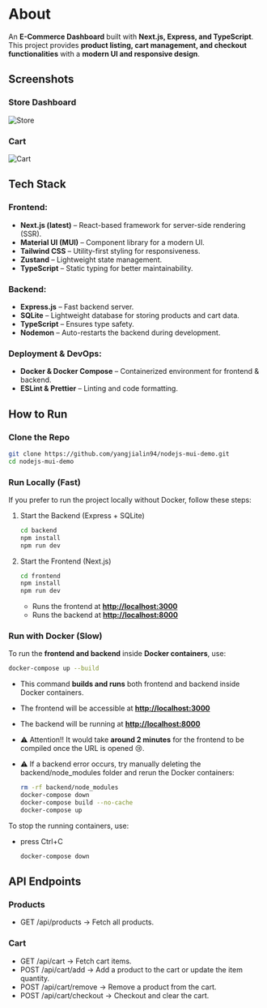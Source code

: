 # About

An **E-Commerce Dashboard** built with **Next.js, Express, and TypeScript**.  
This project provides **product listing, cart management, and checkout functionalities** with a **modern UI and responsive design**.

## Screenshots

### Store Dashboard

![Store](https://github.com/user-attachments/assets/cb86a6cc-1387-4c40-b048-f81352d73eb5)

### Cart

![Cart](https://github.com/user-attachments/assets/fd046ee3-09d5-4641-a618-be3075e0d814)

## Tech Stack

### **Frontend:**

- **Next.js (latest)** – React-based framework for server-side rendering (SSR).
- **Material UI (MUI)** – Component library for a modern UI.
- **Tailwind CSS** – Utility-first styling for responsiveness.
- **Zustand** – Lightweight state management.
- **TypeScript** – Static typing for better maintainability.

### **Backend:**

- **Express.js** – Fast backend server.
- **SQLite** – Lightweight database for storing products and cart data.
- **TypeScript** – Ensures type safety.
- **Nodemon** – Auto-restarts the backend during development.

### **Deployment & DevOps:**

- **Docker & Docker Compose** – Containerized environment for frontend & backend.
- **ESLint & Prettier** – Linting and code formatting.

## How to Run

### Clone the Repo

```sh
git clone https://github.com/yangjialin94/nodejs-mui-demo.git
cd nodejs-mui-demo
```

### Run Locally (Fast)

If you prefer to run the project locally without Docker, follow these steps:

1. Start the Backend (Express + SQLite)

    ```sh
    cd backend
    npm install
    npm run dev
    ```

2. Start the Frontend (Next.js)

    ```sh
    cd frontend
    npm install
    npm run dev
    ```

    - Runs the frontend at **<http://localhost:3000>**
    - Runs the backend at **<http://localhost:8000>**

### Run with Docker (Slow)

To run the **frontend and backend** inside **Docker containers**, use:

```sh
docker-compose up --build
```

- This command **builds and runs** both frontend and backend inside Docker containers.
- The frontend will be accessible at **<http://localhost:3000>**
- The backend will be running at **<http://localhost:8000>**
- ⚠ Attention!! It would take **around 2 minutes** for the frontend to be compiled once the URL is opened 😢.
- ⚠ If a backend error occurs, try manually deleting the backend/node_modules folder and rerun the Docker containers:

  ```sh
  rm -rf backend/node_modules
  docker-compose down
  docker-compose build --no-cache
  docker-compose up
  ```

To stop the running containers, use:

- press Ctrl+C

  ```sh
  docker-compose down
  ```

## API Endpoints

### Products

- GET /api/products → Fetch all products.

### Cart

- GET /api/cart → Fetch cart items.
- POST /api/cart/add → Add a product to the cart or update the item quantity.
- POST /api/cart/remove → Remove a product from the cart.
- POST /api/cart/checkout → Checkout and clear the cart.
